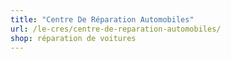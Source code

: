 ```yaml
---
title: "Centre De Réparation Automobiles"
url: /le-cres/centre-de-reparation-automobiles/
shop: réparation de voitures
---
```

